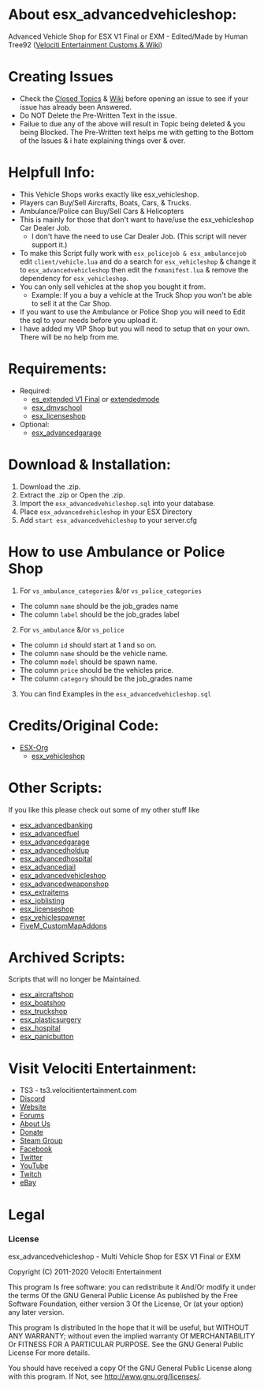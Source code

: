# About esx_advancedvehicleshop:
Advanced Vehicle Shop for ESX V1 Final or EXM - Edited/Made by Human Tree92 ([Velociti Entertainment Customs & Wiki](http://www.velocitientertainment.com/customs/))

# Creating Issues
* Check the [Closed Topics](https://github.com/HumanTree92/esx_advancedvehicleshop/issues?q=is%3Aissue+is%3Aclosed) & [Wiki](http://www.velocitientertainment.com/customs/) before opening an issue to see if your issue has already been Answered.
* Do NOT Delete the Pre-Written Text in the issue.
* Failue to due any of the above will result in Topic being deleted & you being Blocked. The Pre-Written text helps me with getting to the Bottom of the Issues & i hate explaining things over & over.

# Helpfull Info:
* This Vehicle Shops works exactly like esx_vehicleshop.
* Players can Buy/Sell Aircrafts, Boats, Cars, & Trucks.
* Ambulance/Police can Buy/Sell Cars & Helicopters
* This is mainly for those that don't want to have/use the esx_vehicleshop Car Dealer Job.
  * I don't have the need to use Car Dealer Job. (This script will never support it.)
* To make this Script fully work with `esx_policejob & esx_ambulancejob` edit `client/vehicle.lua` and do a search for `esx_vehicleshop` & change it to `esx_advancedvehicleshop` then edit the `fxmanifest.lua` & remove the dependency for `esx_vehicleshop`.
* You can only sell vehicles at the shop you bought it from.
  * Example: If you a buy a vehicle at the Truck Shop you won't be able to sell it at the Car Shop.
* If you want to use the Ambulance or Police Shop you will need to Edit the sql to your needs before you upload it.
* I have added my VIP Shop but you will need to setup that on your own. There will be no help from me.

# Requirements:
* Required:
  * [es_extended V1 Final](https://github.com/esx-framework/es_extended/tree/v1-final) or [extendedmode](https://github.com/extendedmode/extendedmode)
  * [esx_dmvschool](https://github.com/ESX-Org/esx_dmvschool)
  * [esx_licenseshop](https://github.com/HumanTree92/esx_licenseshop)
* Optional:
  * [esx_advancedgarage](https://github.com/HumanTree92/esx_advancedgarage)

# Download & Installation:
1) Download the .zip.
2) Extract the .zip or Open the .zip.
3) Import the `esx_advancedvehicleshop.sql` into your database.
4) Place `esx_advancedvehicleshop` in your ESX Directory
5) Add `start esx_advancedvehicleshop` to your server.cfg

# How to use Ambulance or Police Shop
1) For `vs_ambulance_categories` &/or `vs_police_categories`
  * The column `name` should be the job_grades name
  * The column `label` should be the job_grades label
2) For `vs_ambulance` &/or `vs_police`
  * The column `id` should start at 1 and so on.
  * The column `name` should be the vehicle name.
  * The column `model` should be spawn name.
  * The column `price` should be the vehicles price.
  * The column `category` should be the job_grades name
3) You can find Examples in the `esx_advancedvehicleshop.sql`

# Credits/Original Code:
* [ESX-Org](https://github.com/ESX-Org)
  * [esx_vehicleshop](https://github.com/ESX-Org/esx_vehicleshop)

# Other Scripts:
If you like this please check out some of my other stuff like
* [esx_advancedbanking](https://github.com/HumanTree92/esx_advancedbanking)
* [esx_advancedfuel](https://github.com/HumanTree92/esx_advancedfuel)
* [esx_advancedgarage](https://github.com/HumanTree92/esx_advancedgarage)
* [esx_advancedholdup](https://github.com/HumanTree92/esx_advancedholdup)
* [esx_advancedhospital](https://github.com/HumanTree92/esx_advancedhospital)
* [esx_advancedjail](https://github.com/HumanTree92/esx_advancedjail)
* [esx_advancedvehicleshop](https://github.com/HumanTree92/esx_advancedvehicleshop)
* [esx_advancedweaponshop](https://github.com/HumanTree92/esx_advancedweaponshop)
* [esx_extraitems](https://github.com/HumanTree92/esx_extraitems)
* [esx_joblisting](https://github.com/HumanTree92/esx_joblisting)
* [esx_licenseshop](https://github.com/HumanTree92/esx_licenseshop)
* [esx_vehiclespawner](https://github.com/HumanTree92/esx_vehiclespawner)
* [FiveM_CustomMapAddons](https://github.com/HumanTree92/FiveM_CustomMapAddons)

# Archived Scripts:
Scripts that will no longer be Maintained.
* [esx_aircraftshop](https://github.com/HumanTree92/esx_aircraftshop)
* [esx_boatshop](https://github.com/HumanTree92/esx_boatshop)
* [esx_truckshop](https://github.com/HumanTree92/esx_truckshop)
* [esx_plasticsurgery](https://github.com/HumanTree92/esx_plasticsurgery)
* [esx_hospital](https://github.com/HumanTree92/esx_hospital)
* [esx_panicbutton](https://github.com/HumanTree92/esx_panicbutton)

# Visit Velociti Entertainment:
* TS3 - ts3.velocitientertainment.com
* [Discord](http://discord.velocitientertainment.com)
* [Website](http://velocitientertainment.com/)
* [Forums](http://velocitientertainment.com/forum)
* [About Us](http://velocitientertainment.com/pc-gaming/)
* [Donate](http://velocitientertainment.com/donations/)
* [Steam Group](http://steamcommunity.com/groups/velocitientertainment)
* [Facebook](http://facebook.com/VelocitiEntertainment)
* [Twitter](http://twitter.com/VelocitiEnt)
* [YouTube](http://youtube.com/user/HumanTree92)
* [Twitch](http://twitch.tv/humantree92)
* [eBay](http://ebay.com/usr/humantree92)

# Legal
### License
esx_advancedvehicleshop - Multi Vehicle Shop for ESX V1 Final or EXM

Copyright (C) 2011-2020 Velociti Entertainment

This program Is free software: you can redistribute it And/Or modify it under the terms Of the GNU General Public License As published by the Free Software Foundation, either version 3 Of the License, Or (at your option) any later version.

This program Is distributed In the hope that it will be useful, but WITHOUT ANY WARRANTY; without even the implied warranty Of MERCHANTABILITY Or FITNESS FOR A PARTICULAR PURPOSE. See the GNU General Public License For more details.

You should have received a copy Of the GNU General Public License along with this program. If Not, see http://www.gnu.org/licenses/.
